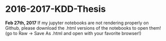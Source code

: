 # 2016-2017-KDD-Thesis
**Feb 27th, 2017**
If my jupyter notebooks are not rendering properly on Github, please download the .html versions of the notebooks to open them! (go to Raw -> Save As .html and open with your favorite browser!)
